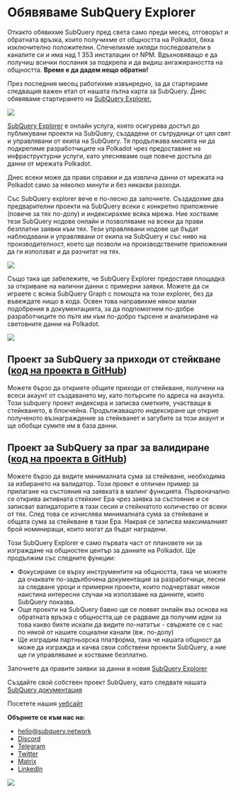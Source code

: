 # Обявяваме SubQuery Explorer

Откакто обявихме SubQuery пред света само преди месец, отговорът и обратната връзка, които получихме от общността на Polkadot, бяха изключително положителни. Спечелихме хиляди последователи в каналите си и има над 1 353 инсталации от NPM. Вдъхновяващо е да получиш всички послания за подкрепа и да видиш ангажираността на общността. **Време е да дадем нещо обратно!**

През последния месец работихме извънредно, за да стартираме следващия важен етап от нашата пътна карта за SubQuery. Днес обявяваме стартирането на [SubQuery Explorer.](https://explorer.subquery.network/)

![](https://miro.medium.com/max/1400/0*2bDaF3HPgNkpm8Kt)

[SubQuery Explorer](https://explorer.subquery.network/) е онлайн услуга, която осигурява достъп до публикувани проекти на SubQuery, създадени от сътрудници от цял свят и управлявани от екипа на SubQuery. Тя продължава мисията ни да подкрепяме разработчиците на Polkadot чрез предоставяне на инфраструктурни услуги, като улесняваме още повече достъпа до данни от мрежата Polkadot.

Днес всеки може да прави справки и да извлича данни от мрежата на Polkadot само за няколко минути и без никакви разходи.

Със SubQuery explorer вече е по-лесно да започнете. Създадохме два предварителни проекти на SubQuery всеки с конкретно приложение (повече за тях по-долу) и индексирахме всяка мрежа. Ние хостваме тези SubQuery нодове онлайн и позволяваме на всеки да прави безплатни заявки към тях. Тези управлявани нодове ще бъдат наблюдавани и управлявани от екипа на SubQuery и със ниво на производителност, което ще позволи на производствените приложения да ги използват и да разчитат на тях.

![](https://miro.medium.com/max/1400/0*3hmnk6sNoO5pdOWc)

Също така ще забележите, че SubQuery Explorer предоставя площадка за откриване на налични данни с примерни заявки. Можете да си играете с всяка SubQuery Graph с помощта на този explorer, без да въвеждате нищо в кода. Освен това направихме някои малки подобрения в документацията, за да подпомогнем по-добре разработчиците по пътя им към по-добро търсене и анализиране на световните данни на Polkadot.

![](https://miro.medium.com/max/1400/0*V1Mjpi1-gAT6M8-q)

## **Проект за SubQuery за приходи от стейкване (**[код на проекта в GitHub](https://github.com/subquery/subql-examples/tree/main/sum-reward))

Можете бързо да откриете общите приходи от стейкване, получени на всеси акаунт от създаването му, като потърсите по адреса на акаунта. Този subquery проект индексира и записва сметките, участващи в стейкването, в блокчейна. Продължаващото индексиране ще открие полученото възнаграждение за стейкванет и загубите за този акаунт и ще обобщи сумите им в база данни.

## **Проект за SubQuery за праг за валидиране (**[код на проекта в GitHub](https://github.com/subquery/subql-examples/tree/main/validator-threshold))

Можете бързо да видите минималната сума за стейкване, необходима за избирането на валидатор. Този проект е отличен пример за прилагане на състояния на заявката в мапинг функцията. Първоначално се открива активната стейкинг Ера чрез заявка за състояние и се записват валидаторите в тази сесия и стейкнатото количество от всеки от тях. След това се изчислява минималната сума за стейкване и общата сума за стейкване в тази Ера. Накрая се записва максималният брой номиниращи, които могат да бъдат наградени.

Този SubQuery Explorer е само първата част от плановете ни за изграждане на общностен център за данните на Polkadot. Ще продължим със следните функции:

-   Фокусираме се върху инструментите на общността, така че можете да очаквате по-задълбочена документация за разработчици, лесни за следване уроци и примерни проекти, които подчертават някои наистина интересни случаи на използване на данните, които SubQuery показва.
-   Още проекти на SubQuery бавно ще се появят онлайн въз основа на обратната връзка с общността,ще се радваме да получим идеи за това какво бихте искали да видите по-нататък - свържете се с нас по някой от нашите социални канали (вж. по-долу)
-   Ще изградим партньорска платформа, така че нашата общност да може да изгражда и качва свои собствени проекти SubQuery, а ние ще ги управляваме и хостваме безплатно.

Започнете да правите заявки за данни в новия [SubQuery Explorer](https://explorer.subquery.network/)

Създайте свой собствен проект SubQuery, като следвате нашата [SubQuery документация](https://doc.subquery.network/)

Посетете нашия [уебсайт](https://subquery.network/)

**Обърнете се към нас на:**

-   [hello@subquery.network](mailto:hello@subquery.network)
-   [Discord](https://discord.com/invite/78zg8aBSMG)
-   [Telegram](https://t.me/subquerynetwork)
-   [Twitter](https://twitter.com/subquerynetwork)
-   [Matrix](https://matrix.to/#/#subquery:matrix.org)
-   [LinkedIn](https://www.linkedin.com/company/subquery)

![](https://miro.medium.com/max/1400/0*tzhwpKRunR7AqFhr)